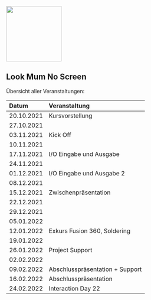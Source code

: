 <img src="https://user-images.githubusercontent.com/38649555/137641170-5082f39e-cde6-4ece-86e2-6bbc21a6b118.gif" width="150"/>

Look Mum No Screen
---------------------
Übersicht aller Veranstaltungen:

| Datum     | Veranstaltung |
| :------------     |:------------  |
| 20.10.2021 | Kursvorstellung | 
| 27.10.2021 || 
| 03.11.2021 | Kick Off | 
| 10.11.2021 || 
| 17.11.2021 | I/O Eingabe und Ausgabe | 
| 24.11.2021 ||
| 01.12.2021 | I/O Eingabe und Ausgabe 2 | 
| 08.12.2021 ||
| 15.12.2021 | Zwischenpräsentation |
| 22.12.2021 ||
| 29.12.2021 ||
| 05.01.2022 ||
| 12.01.2022 | Exkurs Fusion 360, Soldering |
| 19.01.2022 ||
| 26.01.2022 | Project Support |
| 02.02.2022 ||
| 09.02.2022 | Abschlusspräsentation + Support |
| 16.02.2022 | Abschlusspräsentation |
| 24.02.2022 | Interaction Day 22 |
